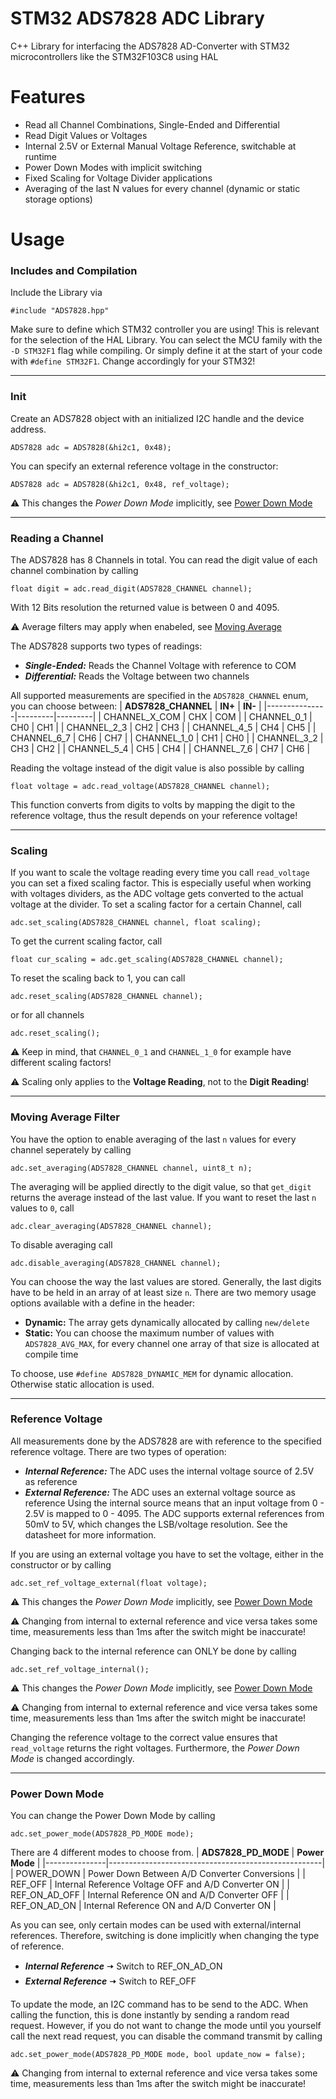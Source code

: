 # STM32 ADS7828 ADC Library
C++ Library for interfacing the ADS7828 AD-Converter with STM32 microcontrollers like the STM32F103C8 using HAL

# Features
- Read all Channel Combinations, Single-Ended and Differential
- Read Digit Values or Voltages
- Internal 2.5V or External Manual Voltage Reference, switchable at runtime
- Power Down Modes with implicit switching
- Fixed Scaling for Voltage Divider applications
- Averaging of the last N values for every channel (dynamic or static storage options)

# Usage
### Includes and Compilation
Include the Library via
```
#include "ADS7828.hpp"
```
Make sure to define which STM32 controller you are using! This is relevant for the selection of the HAL Library. You can select the MCU family with the `-D STM32F1` flag while compiling.
Or simply define it at the start of your code with `#define STM32F1`. Change accordingly for your STM32!

---
### Init
Create an ADS7828 object with an initialized I2C handle and the device address.
```
ADS7828 adc = ADS7828(&hi2c1, 0x48);
```
You can specify an external reference voltage in the constructor:
```
ADS7828 adc = ADS7828(&hi2c1, 0x48, ref_voltage);
```
:warning: This changes the *Power Down Mode* implicitly, see [Power Down Mode](#power-down-mode)

---
### Reading a Channel
The ADS7828 has 8 Channels in total. You can read the digit value of each channel combination by calling 
```
float digit = adc.read_digit(ADS7828_CHANNEL channel);
```
With 12 Bits resolution the returned value is between 0 and 4095.

:warning: Average filters may apply when enabeled, see [Moving Average](#moving-average-filter)

The ADS7828 supports two types of readings:
- ***Single-Ended:*** Reads the Channel Voltage with reference to COM
- ***Differential:*** Reads the Voltage between two channels

All supported measurements are specified in the `ADS7828_CHANNEL` enum, you can choose between:
| **ADS7828_CHANNEL**      | **IN+** | **IN-** |
|---------------|---------|---------|
| CHANNEL_X_COM | CHX     | COM     |
| CHANNEL_0_1   | CH0     | CH1     |
| CHANNEL_2_3   | CH2     | CH3     |
| CHANNEL_4_5   | CH4     | CH5     |
| CHANNEL_6_7   | CH6     | CH7     |
| CHANNEL_1_0   | CH1     | CH0     |
| CHANNEL_3_2   | CH3     | CH2     |
| CHANNEL_5_4   | CH5     | CH4     |
| CHANNEL_7_6   | CH7     | CH6     |

Reading the voltage instead of the digit value is also possible by calling
```
float voltage = adc.read_voltage(ADS7828_CHANNEL channel);
```
This function converts from digits to volts by mapping the digit to the reference voltage, thus the result depends on your reference voltage!

---
### Scaling
If you want to scale the voltage reading every time you call `read_voltage` you can set a fixed scaling factor. This is especially useful when working with voltages dividers, 
as the ADC voltage gets converted to the actual voltage at the divider.
To set a scaling factor for a certain Channel, call
```
adc.set_scaling(ADS7828_CHANNEL channel, float scaling);
```
To get the current scaling factor, call
```
float cur_scaling = adc.get_scaling(ADS7828_CHANNEL channel);
```
To reset the scaling back to 1, you can call 
```
adc.reset_scaling(ADS7828_CHANNEL channel);
```
or for all channels 
```
adc.reset_scaling();
```

:warning: Keep in mind, that `CHANNEL_0_1` and `CHANNEL_1_0` for example have different scaling factors!

:warning: Scaling only applies to the **Voltage Reading**, not to the **Digit Reading**!

---
### Moving Average Filter
You have the option to enable averaging of the last `n` values for every channel seperately by calling
```
adc.set_averaging(ADS7828_CHANNEL channel, uint8_t n);
```
The averaging will be applied directly to the digit value, so that `get_digit` returns the average instead of the last value.
If you want to reset the last `n` values to `0`, call
```
adc.clear_averaging(ADS7828_CHANNEL channel);
```
To disable averaging call 
```
adc.disable_averaging(ADS7828_CHANNEL channel);
```
You can choose the way the last values are stored. Generally, the last digits have to be held in an array of at least size `n`. 
There are two memory usage options available with a define in the header:
- **Dynamic:** The array gets dynamically allocated by calling `new/delete`
- **Static:** You can choose the maximum number of values with `ADS7828_AVG_MAX`, for every channel one array of that size is allocated at compile time

To choose, use `#define ADS7828_DYNAMIC_MEM` for dynamic allocation. Otherwise static allocation is used.

---
### Reference Voltage
All measurements done by the ADS7828 are with reference to the specified reference voltage. There are two types of operation:
- ***Internal Reference:*** The ADC uses the internal voltage source of 2.5V as reference
- ***External Reference:*** The ADC uses an external voltage source as reference
Using the internal source means that an input voltage from 0 - 2.5V is mapped to 0 - 4095.
The ADC supports external references from 50mV to 5V, which changes the LSB/voltage resolution. See the datasheet for more information.

If you are using an external voltage you have to set the voltage, either in the constructor or by calling 
```
adc.set_ref_voltage_external(float voltage);
```
:warning: This changes the *Power Down Mode* implicitly, see [Power Down Mode](#power-down-mode)

:warning: Changing from internal to external reference and vice versa takes some time, measurements less than 1ms after the switch might be inaccurate!

Changing back to the internal reference can ONLY be done by calling 
```
adc.set_ref_voltage_internal();
```
:warning: This changes the *Power Down Mode* implicitly, see [Power Down Mode](#power-down-mode)

:warning: Changing from internal to external reference and vice versa takes some time, measurements less than 1ms after the switch might be inaccurate!

Changing the reference voltage to the correct value ensures that `read_voltage` returns the right voltages. Furthermore, the *Power Down Mode* is changed accordingly. 

---
### Power Down Mode
You can change the Power Down Mode by calling 
```
adc.set_power_mode(ADS7828_PD_MODE mode);
```
There are 4 different modes to choose from.
| **ADS7828_PD_MODE** | **Power Mode**                                      |
|---------------|-----------------------------------------------------|
| POWER_DOWN    | Power Down Between A/D Converter Conversions        |
| REF_OFF       | Internal Reference Voltage OFF and A/D Converter ON |
| REF_ON_AD_OFF | Internal Reference ON and A/D Converter OFF         |
| REF_ON_AD_ON  | Internal Reference ON and A/D Converter ON          |

As you can see, only certain modes can be used with external/internal references. Therefore, switching is done implicitly when changing the type of reference. 
- ***Internal Reference*** 🠦 Switch to REF_ON_AD_ON
- ***External Reference*** 🠦 Switch to REF_OFF

To update the mode, an I2C command has to be send to the ADC. When calling the function, this is done instantly by sending a random read request. 
However, if you do not want to change the mode until you yourself call the next read request, you can disable the command transmit by calling
```
adc.set_power_mode(ADS7828_PD_MODE mode, bool update_now = false);
```
:warning: Changing from internal to external reference and vice versa takes some time, measurements less than 1ms after the switch might be inaccurate!
